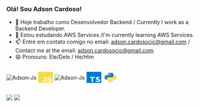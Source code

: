 ### Olá! Sou Adson Cardoso!

- 🔭 Hoje trabalho como Desenvolvedor Backend / Currently I work as a Backend Developer.
- 🌱 Estou estudando AWS Services /I'm currently learning AWS Services.
- 📫 Entre em contato comigo no email: adson.cardosocic@gmail.com / Contact me at the email: adson.cardosocic@gmail.com.
- 😄 Pronouns: Ele/Dele / He/Him

<div style="display: inline_block"><br>
  <img align="center" alt="Adson-Js" height="30" width="40" src="https://cdn.jsdelivr.net/gh/devicons/devicon/icons/nodejs/nodejs-original.svg">
    <img align="center" alt="Adson-Js" height="30" width="40" src="https://raw.githubusercontent.com/devicons/devicon/master/icons/javascript/javascript-plain.svg">
<img align="center" alt="Adson-Js" height="30" width="40" src="https://cdn.jsdelivr.net/gh/devicons/devicon/icons/php/php-original.svg">
  <img align="center" alt="Adson-Ts" height="30" width="40" src="https://raw.githubusercontent.com/devicons/devicon/master/icons/typescript/typescript-plain.svg">
  <img align="center" alt="Adson-Python" height="30" width="40" src="https://raw.githubusercontent.com/devicons/devicon/master/icons/python/python-original.svg">
</div>

##

<div>
<a href = "mailto:adson.cardosocic@gmail.com"><img src="https://img.shields.io/badge/-Gmail-%23333?style=for-the-badge&logo=gmail&logoColor=white" target="_blank"></a>
<a href="https://www.linkedin.com/in/adson-santos-cardoso-1349b216a/" target="_blank"><img src="https://img.shields.io/badge/-LinkedIn-%230077B5?style=for-the-badge&logo=linkedin&logoColor=white" target="_blank"></a>
</div>
